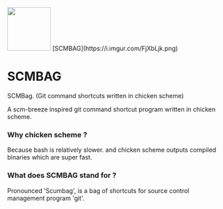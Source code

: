 <img src="https://i.imgur.com/FjXbLjk.png" width="100">
[SCMBAG](https://i.imgur.com/FjXbLjk.png)

# SCMBAG
SCMBag. (Git command shortcuts written in chicken scheme)

A scm-breeze inspired git command shortcut program written in chicken scheme.

### Why chicken scheme ? 
Because bash is relatively slower. and chicken scheme outputs compiled binaries which are super fast.

### What does SCMBAG stand for ?
Pronounced 'Scumbag', is a bag of shortcuts for source control management program 'git'.
